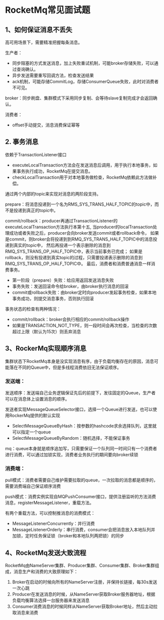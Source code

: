 # RocketMq常见面试题

## 1、如何保证消息不丢失

高可用场景下，需要精准把握每条消息。

生产者：
* 同步阻塞的方式发送消息，加上失败重试机制，可能broker存储失败，可以通过查询确认。
* 异步发送需要重写回调方法，检查发送结果
* ack机制，可能存储CommitLog，存储ConsumerQueue失败，此时对消费者不可见。

broker：同步刷盘、集群模式下采用同步复制、会等待slave复制完成才会返回确认。

消费者：
* offset手动提交，消息消费保证幂等

## 2. 事务消息

依赖于TransactionListener接口

* executeLocalTransaction方法会在发送消息后调用，用于执行本地事务，如果事务执行成功，RocketMq在提交消息。
* checkLocalTransaction用于对本地事务做检查，RocketMq依赖此方法做补偿。

通过两个内部的topic来实现对消息的两阶段支持。

prepare：将消息投递到一个名为RMS_SYS_TRANS_HALF_TOPIC的topic中，而不是投递到真正的topic中。

commit/rollback：producer再通过TransactionListener的executeLocalTransaction方法执行本第十五,
当producer的localTransaction处理成功或者失败之后，producer会向broker发送commit或者rollback命令，
如果是commit，则broker会将投递到到RMQ_SYS_TRANS_HALF_TOPIC中的消息投递到真实的topic中，
然后再投递一个表示删除的消息到RMQ_SYS_TRANS_OP_HALF_TOPIC中，表示当前事务已完成；
如果是rollback，则没有投递到真实topic的过程，只需要投递表示删除的消息到RMQ_SYS_TRANS_OP_HALF_TOPIC中。
最后，消费者和消费普通消息一样消费事务。

* 第一阶段（prepare）失败：给应用返回发送消息失败
* 事务失败：发送回滚命令给broker，由broker执行消息的回滚
* commit或rollback失败：由broker定时向producer发起事务检查，如果本地事务成功，则提交消息事务，否则执行回滚

事务状态的检查有两种情况：
* commit/rollback：broker会执行相应的commit/rollback操作
* 如果是TRANSACTION_NOT_TYPE，则一段时间会再次检查，当检查的次数超过上限（默认为15次）则丢弃消息

## 3、RockerMq实现顺序消息

集群状态下RocketMq本身是没实现消息有序，由于负载均衡存在的原因，消息可能落在不同的Queue中，但是多线程消费依旧无法保证顺序。

### 发送端：

发送顺序：发送端自己业务逻辑保证先后的前提下，发往固定的Queue，生产者可以在消息体上设置消息的顺序。

发送者实现MessageQueueSelector接口，选择一个Queue进行发送，也可以使用RockerMq提供的默认实现

* SelectMessageQueueByHash：按参数的hashcode求余选择队列，这里就可以指定一个queue
* SelectMessageQueueByRandom：随机选择，不能保证事务

mq：queue本身就是顺序追加写，只需要保证一个队列同一时间只有一个消费者进行消费，可以通过加锁实现，消费者业务执行的期间要向broker续锁

### 消费端：

pull模式：消费者需要自己维护需要拉取的queue，一次拉取的消息都是顺序的，需要消费端自己保证顺序消费

push模式：消费实例实现自MQPushConsumer接口，提供注册监听的方法消费消息，registerMessageListener，重载方法。

有两个重载方法，可以控制推消息的消费模式：
* MessageListenerConcurrently：并行消费
* MessageListenerOrderly：串行消费，consumer会把消息放入本地队列并加锁，定时任务保证锁（broker和本地队列两把锁）的同步

## 4、RocketMq发送大致流程

RocketMq由NameServer集群、Producer集群、Consumer集群、Broker集群组成，消息生产和消费的大致原理如下：

1. Broker在启动的时候向所有的NameServer注册，并保持长链接，每30s发送一次心跳
2. Producer在发送消息的时候，从NameServer获取Broker服务器地址，根据负载均衡算法选择一台服务器来发送消息
3. Consumer消费消息的时候同样从NameServer获取Broker地址，然后主动拉取消息来消费


